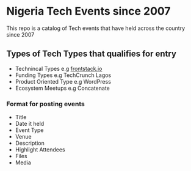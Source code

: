 # Nigeria Tech Events since 2007
This repo is a catalog of Tech events that have held across the country since 2007

## Types of Tech Types that qualifies for entry
* Technincal Types e.g [frontstack.io](https://fronstack.io) 
* Funding Types e.g TechCrunch Lagos
* Product Oriented Type e.g WordPress
* Ecosystem Meetups e.g Concatenate

### Format for posting events
* Title
* Date it held
* Event Type
* Venue
* Description
* Highlight Attendees
* Files
* Media
